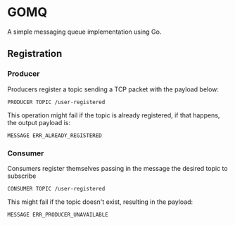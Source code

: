# GOMQ

A simple messaging queue implementation using Go.

## Registration

### Producer

Producers register a topic sending a TCP packet with the payload below:

```log
PRODUCER TOPIC /user-registered
```

This operation might fail if the topic is already registered, if that happens, the output payload is:

```log
MESSAGE ERR_ALREADY_REGISTERED
```

### Consumer

Consumers register themselves passing in the message the desired topic to subscribe

```log
CONSUMER TOPIC /user-registered
```

This might fail if the topic doesn't exist, resulting in the payload:

```log
MESSAGE ERR_PRODUCER_UNAVAILABLE
```
